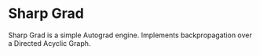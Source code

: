 # Sharp Grad
Sharp Grad is a simple Autograd engine. Implements backpropagation over a Directed Acyclic Graph. 
